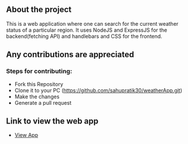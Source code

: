 ## About the project
This is a web application where one can search for the current weather status of a particular region. It uses NodeJS and ExpressJS for the backend(fetching API) and handlebars and CSS for the frontend.

## Any contributions are appreciated
### Steps for contributing:
- Fork this Repository
- Clone it to your PC (https://github.com/sahupratik30/weatherApp.git)
- Make the changes
- Generate a pull request

## Link to view the web app
- [View App](https://check-weather-report.herokuapp.com/weather)
